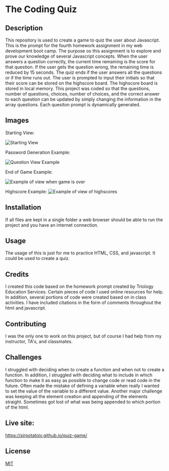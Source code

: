 # The Coding Quiz

## Description 
This repository is used to create a game to quiz the user about Javascript. This is the prompt for the fourth homework assignment in my web development boot camp. The purpose os this assignment is to explore and prove our knowledge of several Javascript concepts. When the user answers a question correctly, the current time remaining is the score for that question. If the user gets the question wrong, the remaining time is reduced by 15 seconds. The quiz ends if the user answers all the questions or if the time runs out. The user is prompted to input their initials so that their score can be stored on the highscore board. The highscore board is stored in local memory. This project was coded so that the questions, number of questions, choices, number of choices, and the correct answer to each question can be updated by simply changing the information in the array questions. Each quesiton prompt is dynamically generated.

## Images
Starting View:

![Starting View](./assets/start-view.png)

Password Generation Example:

![Question View Example](./assets/question-view.png)

End of Game Example:

![Example of view when game is over](./assets/end-view.png)

Highscore Example:
![Example of view of highscores](./assets/highscore-view.png)

## Installation 
If all files are kept in a single folder a web browser should be able to run the project and you have an internet connection.

## Usage 
The usage of this is just for me to practice HTML, CSS, and javascript. It could be used to create a quiz.

## Credits 
I created this code based on the homework prompt created by Triology Education Services. Certain pieces of code I used online resources for help. In addition, several portions of code were created based on in class activities. I have included citations in the form of comments throughout the html and javascript.

## Contributing 
I was the only one to work on this project, but of course I had help from my instructor, TA's, and classmates.

## Challenges
I struggled with deciding when to create a function and when not to create a function. In addition, I struggled with deciding what to include in which function to make it as easy as possible to change code or read code in the future. Often made the mistake of defining a variable when really I wanted to set the value of the variable to a different value. Another major challenge was keeping all the element creation and appending of the elements straight. Sometimes got lost of what was being appended to which portion of the html.

## Live site: 
https://sirpotatoiv.github.io/quiz-game/

## License
[MIT](https://choosealicense.com/licenses/mit/)
